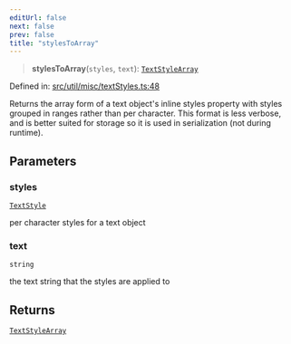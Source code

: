 ```yaml
---
editUrl: false
next: false
prev: false
title: "stylesToArray"
---
```


> **stylesToArray**(`styles`, `text`): [`TextStyleArray`](/api/fabric/namespaces/util/type-aliases/textstylearray/)

Defined in: [src/util/misc/textStyles.ts:48](https://github.com/fabricjs/fabric.js/blob/977f797255d8c56b5b68360b0d45bed33697d2e8/src/util/misc/textStyles.ts#L48)

Returns the array form of a text object's inline styles property with styles grouped in ranges
rather than per character. This format is less verbose, and is better suited for storage
so it is used in serialization (not during runtime).

## Parameters

### styles

[`TextStyle`](/api/type-aliases/textstyle/)

per character styles for a text object

### text

`string`

the text string that the styles are applied to

## Returns

[`TextStyleArray`](/api/fabric/namespaces/util/type-aliases/textstylearray/)
